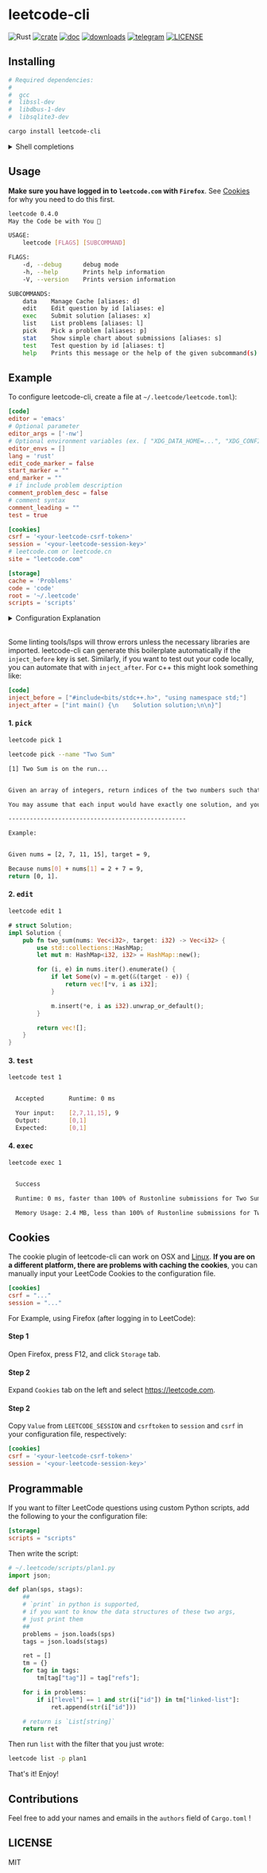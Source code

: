 # leetcode-cli

![Rust](https://github.com/clearloop/leetcode-cli/workflows/leetcode-cli/badge.svg)
[![crate](https://img.shields.io/crates/v/leetcode-cli.svg)](https://crates.io/crates/leetcode-cli)
[![doc](https://img.shields.io/badge/current-docs-brightgreen.svg)](https://docs.rs/leetcode-cli/)
[![downloads](https://img.shields.io/crates/d/leetcode-cli.svg)](https://crates.io/crates/leetcode-cli)
[![telegram](https://img.shields.io/badge/telegram-blue?logo=telegram)](https://t.me/+U_5si6PhWykxZTI1)
[![LICENSE](https://img.shields.io/crates/l/leetcode-cli.svg)](https://choosealicense.com/licenses/mit/)

## Installing

```sh
# Required dependencies:
#
#  gcc
#  libssl-dev
#  libdbus-1-dev
#  libsqlite3-dev

cargo install leetcode-cli
```

<details>
<summary>Shell completions</summary>

For Bash and Zsh (by default picks up `$SHELL` from environment)

```sh
eval "$(leetcode completions)"
```

Copy the line above to `.bash_profile` or `.zshrc`

You may also obtain specific shell configuration using.

```sh
leetcode completions fish
```

If no argument is provided, the shell is inferred from the `SHELL` environment variable.

</details>

## Usage

**Make sure you have logged in to `leetcode.com` with `Firefox`**. See [Cookies](#cookies) for why you need to do this first.

```sh
leetcode 0.4.0
May the Code be with You 👻

USAGE:
    leetcode [FLAGS] [SUBCOMMAND]

FLAGS:
    -d, --debug      debug mode
    -h, --help       Prints help information
    -V, --version    Prints version information

SUBCOMMANDS:
    data    Manage Cache [aliases: d]
    edit    Edit question by id [aliases: e]
    exec    Submit solution [aliases: x]
    list    List problems [aliases: l]
    pick    Pick a problem [aliases: p]
    stat    Show simple chart about submissions [aliases: s]
    test    Test question by id [aliases: t]
    help    Prints this message or the help of the given subcommand(s)
```

## Example

To configure leetcode-cli, create a file at `~/.leetcode/leetcode.toml`):

```toml
[code]
editor = 'emacs'
# Optional parameter
editor_args = ['-nw']
# Optional environment variables (ex. [ "XDG_DATA_HOME=...", "XDG_CONFIG_HOME=...", "XDG_STATE_HOME=..." ])
editor_envs = []
lang = 'rust'
edit_code_marker = false
start_marker = ""
end_marker = ""
# if include problem description
comment_problem_desc = false
# comment syntax
comment_leading = ""
test = true

[cookies]
csrf = '<your-leetcode-csrf-token>'
session = '<your-leetcode-session-key>'
# leetcode.com or leetcode.cn
site = "leetcode.com"

[storage]
cache = 'Problems'
code = 'code'
root = '~/.leetcode'
scripts = 'scripts'
```

<details>
  <summary>Configuration Explanation</summary>

```toml
[code]
editor = 'emacs'
# Optional parameter
editor_args = ['-nw']
# Optional environment variables (ex. [ "XDG_DATA_HOME=...", "XDG_CONFIG_HOME=...", "XDG_STATE_HOME=..." ])
editor_envs = []
lang = 'rust'
edit_code_marker = true
start_marker = "start_marker"
end_marker = "end_marker"
# if include problem description
comment_problem_desc = true
# comment syntax
comment_leading = "//"
test = true

[cookies]
csrf = '<your-leetcode-csrf-token>'
session = '<your-leetcode-session-key>'

[storage]
cache = 'Problems'
code = 'code'
root = '~/.leetcode'
scripts = 'scripts'
```

If we change the configuration as shown previously, we will get the following code after `leetcode edit 15`.

```rust
// Category: algorithms
// Level: Medium
// Percent: 32.90331%

// Given an integer array nums, return all the triplets [nums[i], nums[j], nums[k]] such that i != j, i != k, and j != k, and nums[i] + nums[j] + nums[k] == 0.
//
// Notice that the solution set must not contain duplicate triplets.
//
//  
// Example 1:
//
// Input: nums = [-1,0,1,2,-1,-4]
// Output: [[-1,-1,2],[-1,0,1]]
// Explanation:
// nums[0] + nums[1] + nums[2] = (-1) + 0 + 1 = 0.
// nums[1] + nums[2] + nums[4] = 0 + 1 + (-1) = 0.
// nums[0] + nums[3] + nums[4] = (-1) + 2 + (-1) = 0.
// The distinct triplets are [-1,0,1] and [-1,-1,2].
// Notice that the order of the output and the order of the triplets does not matter.
//
//
// Example 2:
//
// Input: nums = [0,1,1]
// Output: []
// Explanation: The only possible triplet does not sum up to 0.
//
//
// Example 3:
//
// Input: nums = [0,0,0]
// Output: [[0,0,0]]
// Explanation: The only possible triplet sums up to 0.
//
//
//  
// Constraints:
//
//
// 3 <= nums.length <= 3000
// -10⁵ <= nums[i] <= 10⁵
//

// start_marker
impl Solution {
pub fn three_sum(nums: Vec<i32>) -> Vec<Vec<i32>> {

    }

}
// end_marker

```

</details>

<br>

Some linting tools/lsps will throw errors unless the necessary libraries are imported. leetcode-cli can generate this boilerplate automatically if the `inject_before` key is set. Similarly, if you want to test out your code locally, you can automate that with `inject_after`. For c++ this might look something like:

```toml
[code]
inject_before = ["#include<bits/stdc++.h>", "using namespace std;"]
inject_after = ["int main() {\n    Solution solution;\n\n}"]
```

#### 1. <kbd>pick</kbd>

```sh
leetcode pick 1
```

```sh
leetcode pick --name "Two Sum"
```

```sh
[1] Two Sum is on the run...


Given an array of integers, return indices of the two numbers such that they add up to a specific target.

You may assume that each input would have exactly one solution, and you may not use the same element twice.

--------------------------------------------------

Example:


Given nums = [2, 7, 11, 15], target = 9,

Because nums[0] + nums[1] = 2 + 7 = 9,
return [0, 1].
```

#### 2. <kbd>edit</kbd>

```sh
leetcode edit 1
```

```rust
# struct Solution;
impl Solution {
    pub fn two_sum(nums: Vec<i32>, target: i32) -> Vec<i32> {
        use std::collections::HashMap;
        let mut m: HashMap<i32, i32> = HashMap::new();

        for (i, e) in nums.iter().enumerate() {
            if let Some(v) = m.get(&(target - e)) {
                return vec![*v, i as i32];
            }

            m.insert(*e, i as i32).unwrap_or_default();
        }

        return vec![];
    }
}
```

#### 3. <kbd>test</kbd>

```sh
leetcode test 1
```

```sh

  Accepted       Runtime: 0 ms

  Your input:    [2,7,11,15], 9
  Output:        [0,1]
  Expected:      [0,1]

```

#### 4. <kbd>exec</kbd>

```sh
leetcode exec 1
```

```sh

  Success

  Runtime: 0 ms, faster than 100% of Rustonline submissions for Two Sum.

  Memory Usage: 2.4 MB, less than 100% of Rustonline submissions for Two Sum.


```

## Cookies

The cookie plugin of leetcode-cli can work on OSX and [Linux][#1]. **If you are on a different platform, there are problems with caching the cookies**,
you can manually input your LeetCode Cookies to the configuration file.

```toml
[cookies]
csrf = "..."
session = "..."
```

For Example, using Firefox (after logging in to LeetCode):

#### Step 1

Open Firefox, press F12, and click `Storage` tab.

#### Step 2

Expand `Cookies` tab on the left and select https://leetcode.com.

#### Step 2

Copy `Value` from `LEETCODE_SESSION` and `csrftoken` to `session` and `csrf` in your configuration file, respectively:

```toml
[cookies]
csrf = '<your-leetcode-csrf-token>'
session = '<your-leetcode-session-key>'
```

## Programmable

If you want to filter LeetCode questions using custom Python scripts, add the following to your the configuration file:

```toml
[storage]
scripts = "scripts"
```

Then write the script:

```python
# ~/.leetcode/scripts/plan1.py
import json;

def plan(sps, stags):
    ##
    # `print` in python is supported,
    # if you want to know the data structures of these two args,
    # just print them
    ##
    problems = json.loads(sps)
    tags = json.loads(stags)

    ret = []
    tm = {}
    for tag in tags:
        tm[tag["tag"]] = tag["refs"];

    for i in problems:
        if i["level"] == 1 and str(i["id"]) in tm["linked-list"]:
            ret.append(str(i["id"]))

    # return is `List[string]`
    return ret
```

Then run `list` with the filter that you just wrote:

```sh
leetcode list -p plan1
```

That's it! Enjoy!

## Contributions

Feel free to add your names and emails in the `authors` field of `Cargo.toml` !

## LICENSE

MIT

[pr]: https://github.com/clearloop/leetcode-cli/pulls
[#1]: https://github.com/clearloop/leetcode-cli/issues/1
